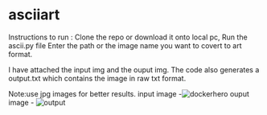 # asciiart

Instructions to run :
Clone the repo or download it onto local pc,
Run the ascii.py file 
Enter the path or the image name you want to covert to art format.

I have attached the input img and the ouput img.
The code also generates a output.txt which contains the image in raw txt format.


Note:use jpg images for better results.
input image -![dockerhero](https://user-images.githubusercontent.com/69925501/116827892-2ef46480-abb9-11eb-8454-36c38980db0e.jpg)
ouput image - ![output](https://user-images.githubusercontent.com/69925501/116827895-30259180-abb9-11eb-980c-f9ffe084c683.png)




